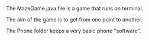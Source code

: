 The MazeGame.java file is a game that runs on terminal.

The aim of the game is to get from one point to another.

The Phone folder keeps a very basic phone "software".

